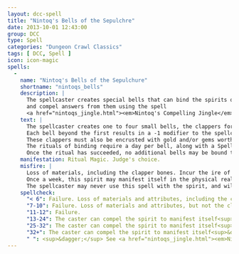 ```yaml
---
layout: dcc-spell
title: "Nintoq's Bells of the Sepulchre"
date: 2013-10-01 12:43:00
group: DCC
type: Spell
categories: "Dungeon Crawl Classics"
tags: [ DCC, Spell ]
icon: icon-magic
spells:
  -
    name: "Nintoq's Bells of the Sepulchure"
    shortname: "nintoqs_bells"
    description: |
      The spellcaster creates special bells that can bind the spirits of the dead, 
      and compel answers from them using the spell
      <a href="nintoqs_jingle.html"><em>Nintoq's Compelling Jingle</em></a>. 
    text: |
      The spellcaster creates one to four small bells, the clappers for each being crafted from a bone from the corpse of the spirit being bound. 
      Each bell beyond the first results in a -1 modifier to the spellcheck roll for the binding. 
      These clappers must also be encrusted with gold and/or gems worth at least 100gp each. 
      The rituals of binding require a day per bell, along with a Spellburn of CL per bell. 
      Once the ritual has succeeded, no additional bells may be bound to the spirit by the spellcaster.
    manifestation: Ritual Magic. Judge's choice.
    misfire: |
      Loss of materials, including the clapper bones. Incur the ire of the spirit, causing the spirit to haunt the caster for &lt;number of bells attempted&gt;d6 + CL months. 
      Once a week, this spirit may manifest itself in the physical realm, and be seen and heard by anyone. 
      The spellcaster may never use this spell with the spirit, and will likely never get any willing cooperation from the spirit again.
    spellcheck:
      "< 6": Failure. Loss of materials and attributes, including the clapper bones.
      "7-10": Failure. Loss of materials and attributes, but not the clapper bones.
      "11-12": Failure.
      "13-24": The caster can compel the spirit to manifest itself<sup>&dagger;</sup> for CL minutes, once per month.
      "25-32": The caster can compel the spirit to manifest itself<sup>&dagger;</sup> for CL hours, once per month.
      "32+": The caster can compel the spirit to manifest itself<sup>&dagger;</sup> for CL days, once per month.
      " ": <sup>&dagger;</sup> See <a href="nintoqs_jingle.html"><em>Nintoq's Compelling Jingle</em></a>
---
```


